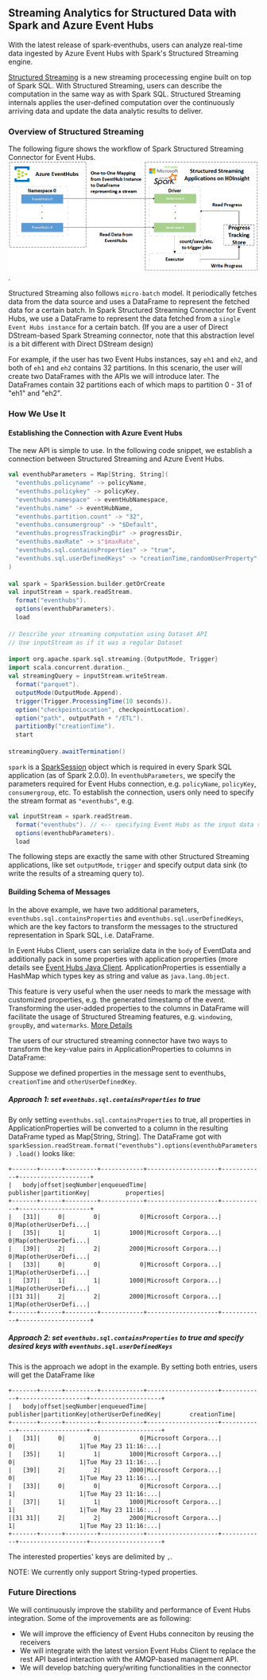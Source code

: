 ## Streaming Analytics for Structured Data with Spark and Azure Event Hubs

With the latest release of spark-eventhubs, users can analyze real-time data ingested by Azure Event Hubs with Spark's Structured Streaming engine.

[Structured Streaming](http://spark.apache.org/docs/latest/structured-streaming-programming-guide.html) is a new streaming procecessing engine built on top of Spark SQL. With Structured Streaming, users can describe the computation in the same way as with Spark SQL. Structured Streaming internals applies the user-defined computation over the continuously arriving data and update the data analytic results to deliver.

### Overview of Structured Streaming

The following figure shows the workflow of Spark Structured Streaming Connector for Event Hubs. ![Image of Workflow](imgs/workflow_ss.png).

Structured Streaming also follows `micro-batch` model. It periodically fetches data from the data source and uses a DataFrame to represent the fetched data for a certain batch. In Spark Structured Streaming Connector for Event Hubs, we use a DataFrame to represent the data fetched from a `single Event Hubs instance` for a certain batch. (If you are a user of Direct DStream-based Spark Streaming connector, note that this abstraction level is a bit different with Direct DStream design)

For example, if the user has two Event Hubs instances, say `eh1` and `eh2`, and both of `eh1` and `eh2` contains 32 partitions. In this scenario, the user will create two DataFrames with the APIs we will introduce later. The DataFrames contain 32 partitions each of which maps to partition 0 - 31 of "eh1" and "eh2".

### How We Use It

#### Establishing the Connection with Azure Event Hubs

The new API is simple to use. In the following code snippet, we establish a connection between Structured Streaming and Azure Event Hubs.

```scala
val eventhubParameters = Map[String, String](
  "eventhubs.policyname" -> policyName,
  "eventhubs.policykey" -> policyKey,
  "eventhubs.namespace" -> eventHubNamespace,
  "eventhubs.name" -> eventHubName,
  "eventhubs.partition.count" -> "32",
  "eventhubs.consumergroup" -> "$Default",
  "eventhubs.progressTrackingDir" -> progressDir,
  "eventhubs.maxRate" -> s"$maxRate",
  "eventhubs.sql.containsProperties" -> "true",
  "eventhubs.sql.userDefinedKeys" -> "creationTime,randomUserProperty"
)

val spark = SparkSession.builder.getOrCreate
val inputStream = spark.readStream.
  format("eventhubs").
  options(eventhubParameters).
  load

// Describe your streaming computation using Dataset API
// Use inputStream as if it was a regular Dataset

import org.apache.spark.sql.streaming.{OutputMode, Trigger}
import scala.concurrent.duration._
val streamingQuery = inputStream.writeStream.
  format("parquet").
  outputMode(OutputMode.Append).
  trigger(Trigger.ProcessingTime(10 seconds)).
  option("checkpointLocation", checkpointLocation).
  option("path", outputPath + "/ETL").
  partitionBy("creationTime").
  start

streamingQuery.awaitTermination()
```

`spark` is a [SparkSession](http://spark.apache.org/docs/latest/api/scala/index.html#org.apache.spark.sql.SparkSession) object which is required in every Spark SQL application (as of Spark 2.0.0). In `eventhubParameters`, we specify the parameters required for Event Hubs connection, e.g. `policyName`, `policyKey`, `consumergroup`, etc. To establish the connection, users only need to specify the stream format as `"eventhubs"`, e.g.

```scala
val inputStream = spark.readStream.
  format("eventhubs"). // <-- specifying Event Hubs as the input data source
  options(eventhubParameters).
  load
```
  
The following steps are exactly the same with other Structured Streaming applications, like set `outputMode`, `trigger` and specify output data sink (to write the results of a streaming query to).

#### Building Schema of Messages

In the above example, we have two additional parameters, `eventhubs.sql.containsProperties` and `eventhubs.sql.userDefinedKeys`, which are the key factors to transform the messages to the structured representation in Spark SQL, i.e. DataFrame.

In Event Hubs Client, users can serialize data in the `body` of EventData and additionally pack in some properties with application properties (more details see [Event Hubs Java Client](https://github.com/Azure/azure-event-hubs-java). ApplicationProperties is essentially a HashMap which types key as string and value as `java.lang.Object`.

This feature is very useful when the user needs to mark the message with customized properties, e.g. the generated timestamp of the event. Transforming the user-added properties to the columns in DataFrame will facilitate the usage of Structured Streaming features, e.g. `windowing`, `groupBy`, and `watermarks`. [More Details](http://spark.apache.org/docs/latest/structured-streaming-programming-guide.html#operations-on-streaming-dataframesdatasets)

The users of our structured streaming connector have two ways to transform the key-value pairs in ApplicationProperties to columns in DataFrame:

Suppose we defined properties in the message sent to eventhubs, `creationTime` and `otherUserDefinedKey`.

##### Approach 1: set `eventhubs.sql.containsProperties` to true

By only setting `eventhubs.sql.containsProperties` to true, all properties in ApplicationProperties will be converted to a column in the resulting DataFrame typed as Map[String, String]. The DataFrame got with `sparkSession.readStream.format("eventhubs").options(eventhubParameters)
  .load()` looks like:
  
  ```
  +-------+------+---------+------------+--------------------+------------+--------------------+
|   body|offset|seqNumber|enqueuedTime|           publisher|partitionKey|          properties|
+-------+------+---------+------------+--------------------+------------+--------------------+
|   [31]|     0|        0|           0|Microsoft Corpora...|           0|Map(otherUserDefi...|
|   [35]|     1|        1|        1000|Microsoft Corpora...|           0|Map(otherUserDefi...|
|   [39]|     2|        2|        2000|Microsoft Corpora...|           0|Map(otherUserDefi...|
|   [33]|     0|        0|           0|Microsoft Corpora...|           1|Map(otherUserDefi...|
|   [37]|     1|        1|        1000|Microsoft Corpora...|           1|Map(otherUserDefi...|
|[31 31]|     2|        2|        2000|Microsoft Corpora...|           1|Map(otherUserDefi...|
+-------+------+---------+------------+--------------------+------------+--------------------+

  ```
  
##### Approach 2: set `eventhubs.sql.containsProperties` to true and specify desired keys with `eventhubs.sql.userDefinedKeys`

This is the approach we adopt in the example. By setting both entries, users will get the DataFrame like 

```
+-------+------+---------+------------+--------------------+------------+-------------------+--------------------+
|   body|offset|seqNumber|enqueuedTime|           publisher|partitionKey|otherUserDefinedKey|        creationTime|
+-------+------+---------+------------+--------------------+------------+-------------------+--------------------+
|   [31]|     0|        0|           0|Microsoft Corpora...|           0|                  1|Tue May 23 11:16:...|
|   [35]|     1|        1|        1000|Microsoft Corpora...|           0|                  1|Tue May 23 11:16:...|
|   [39]|     2|        2|        2000|Microsoft Corpora...|           0|                  1|Tue May 23 11:16:...|
|   [33]|     0|        0|           0|Microsoft Corpora...|           1|                  1|Tue May 23 11:16:...|
|   [37]|     1|        1|        1000|Microsoft Corpora...|           1|                  1|Tue May 23 11:16:...|
|[31 31]|     2|        2|        2000|Microsoft Corpora...|           1|                  1|Tue May 23 11:16:...|
+-------+------+---------+------------+--------------------+------------+-------------------+--------------------+
```

The interested properties' keys are delimited by `,`. 

NOTE: We currently only support String-typed properties.

### Future Directions

We will continuously improve the stability and performance of Event Hubs integration. Some of the improvements are as following:

* We will improve the efficiency of Event Hubs conneciton by reusing the receivers
* We will integrate with the latest version Event Hubs Client to replace the rest API based interaction with the AMQP-based management API.
* We will develop batching query/writing functionalities in the connector
